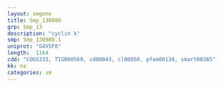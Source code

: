 ```yaml
---
layout: smgene
title: Smp_130980
grp: Smp_13
description: "cyclin k"
smp: Smp_130980.1
uniprot: "G4V5F8"
length:  1164
cdd: "COG5333, TIGR00569, cd00043, cl00050, pfam00134, smart00385"
kk: ns
categories: sm
---
```

